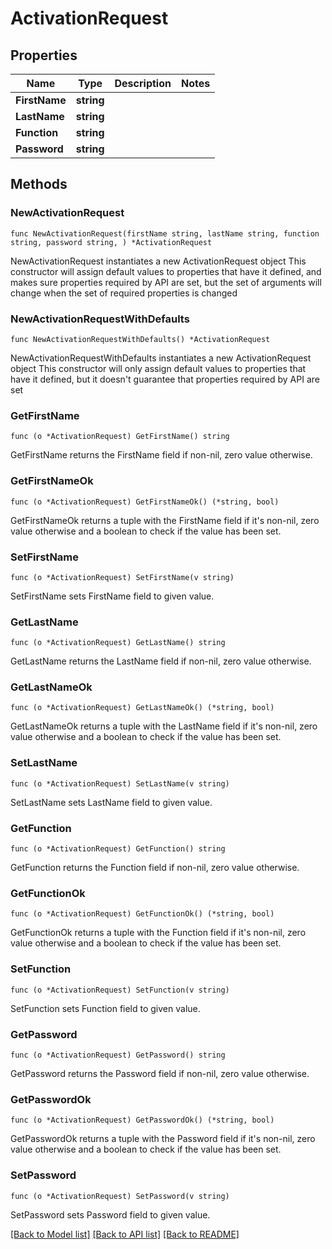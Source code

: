 # ActivationRequest

## Properties

Name | Type | Description | Notes
------------ | ------------- | ------------- | -------------
**FirstName** | **string** |  | 
**LastName** | **string** |  | 
**Function** | **string** |  | 
**Password** | **string** |  | 

## Methods

### NewActivationRequest

`func NewActivationRequest(firstName string, lastName string, function string, password string, ) *ActivationRequest`

NewActivationRequest instantiates a new ActivationRequest object
This constructor will assign default values to properties that have it defined,
and makes sure properties required by API are set, but the set of arguments
will change when the set of required properties is changed

### NewActivationRequestWithDefaults

`func NewActivationRequestWithDefaults() *ActivationRequest`

NewActivationRequestWithDefaults instantiates a new ActivationRequest object
This constructor will only assign default values to properties that have it defined,
but it doesn't guarantee that properties required by API are set

### GetFirstName

`func (o *ActivationRequest) GetFirstName() string`

GetFirstName returns the FirstName field if non-nil, zero value otherwise.

### GetFirstNameOk

`func (o *ActivationRequest) GetFirstNameOk() (*string, bool)`

GetFirstNameOk returns a tuple with the FirstName field if it's non-nil, zero value otherwise
and a boolean to check if the value has been set.

### SetFirstName

`func (o *ActivationRequest) SetFirstName(v string)`

SetFirstName sets FirstName field to given value.


### GetLastName

`func (o *ActivationRequest) GetLastName() string`

GetLastName returns the LastName field if non-nil, zero value otherwise.

### GetLastNameOk

`func (o *ActivationRequest) GetLastNameOk() (*string, bool)`

GetLastNameOk returns a tuple with the LastName field if it's non-nil, zero value otherwise
and a boolean to check if the value has been set.

### SetLastName

`func (o *ActivationRequest) SetLastName(v string)`

SetLastName sets LastName field to given value.


### GetFunction

`func (o *ActivationRequest) GetFunction() string`

GetFunction returns the Function field if non-nil, zero value otherwise.

### GetFunctionOk

`func (o *ActivationRequest) GetFunctionOk() (*string, bool)`

GetFunctionOk returns a tuple with the Function field if it's non-nil, zero value otherwise
and a boolean to check if the value has been set.

### SetFunction

`func (o *ActivationRequest) SetFunction(v string)`

SetFunction sets Function field to given value.


### GetPassword

`func (o *ActivationRequest) GetPassword() string`

GetPassword returns the Password field if non-nil, zero value otherwise.

### GetPasswordOk

`func (o *ActivationRequest) GetPasswordOk() (*string, bool)`

GetPasswordOk returns a tuple with the Password field if it's non-nil, zero value otherwise
and a boolean to check if the value has been set.

### SetPassword

`func (o *ActivationRequest) SetPassword(v string)`

SetPassword sets Password field to given value.



[[Back to Model list]](../README.md#documentation-for-models) [[Back to API list]](../README.md#documentation-for-api-endpoints) [[Back to README]](../README.md)


